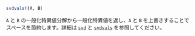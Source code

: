 ```julia
svdvals!(A, B)
```

`A` と `B` の一般化特異値分解から一般化特異値を返し、`A` と `B` を上書きすることでスペースを節約します。詳細は [`svd`](@ref) と [`svdvals`](@ref) を参照してください。

